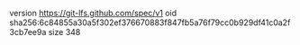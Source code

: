 version https://git-lfs.github.com/spec/v1
oid sha256:6c84855a30a5f302ef376670883f847fb5a76f79cc0b929df41c0a2f3cb7ee9a
size 348
